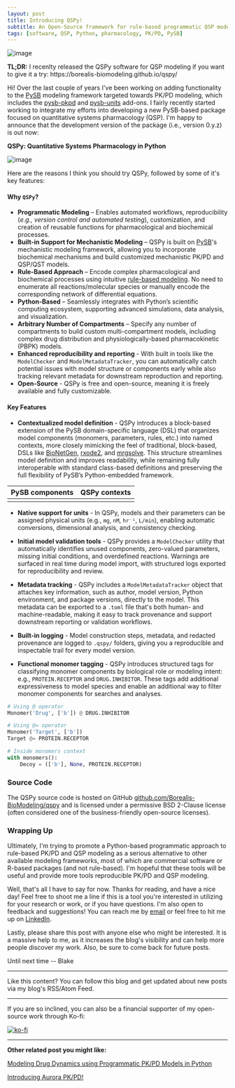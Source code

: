 ```yaml
---
layout: post
title: Introducing QSPy!
subtitle: An Open-Source framework for rule-based programmatic QSP modeling built on PySB 
tags: [software, QSP, Python, pharmacology, PK/PD, PySB]
---
```


![image](https://drive.google.com/thumbnail?id=1vGDw3dRvl8zzTHsQuDJCoa06koOo4oo8&sz=h600)

<div class="alert alert-info">
<strong>TL;DR:</strong> I recenlty released the QSPy software for QSP modeling if you want to give it a try: https://borealis-biomodeling.github.io/qspy/
</div>

Hi! Over the last couple of years I've been working on adding functionality to the [PySB]() modeling framework targeted towards PK/PD modeling, which includes the [pysb-pkpd](https://blakeaw.github.io/pysb-pkpd/) and [pysb-units](https://github.com/Borealis-BioModeling/pysb-units) add-ons.  I fairly recently started working to integrate my efforts into developing a new PySB-based package focused on quantitative systems pharmacology (QSP). I'm happy to announce that the development version of the package (i.e., version 0.y.z) is out now:   


**QSPy: Quantitative Systems Pharmacology in Python**

![image](https://drive.google.com/thumbnail?id=1UFHb5S1SP2zR38nlHAQ4Rn2b0UWvDBuc&sz=h100)

Here are the reasons I think you should try QSPy, followed by some of it's key features:

#### Why `QSPy`?

- **Programmatic Modeling** – Enables automated workflows, reproducibility (_e.g., version control and automated testing_), customization, and creation of reusable functions for pharmacological and biochemical processes.
- **Built-in Support for Mechanistic Modeling** – QSPy is built on [PySB](https://pysb.org/)'s mechanistic modeling framework, allowing you to incorporate biochemical mechanisms and build customized mechanistic PK/PD and QSP/QST models.
- **Rule-Based Approach** – Encode complex pharmacological and biochemical processes using intuitive [rule-based modeling](https://en.wikipedia.org/wiki/Rule-based_modeling). No need to enumerate all reactions/molecular species or manually encode the corresponding network of differential equations.
- **Python-Based** – Seamlessly integrates with Python’s scientific computing ecosystem, supporting advanced simulations, data analysis, and visualization.
- **Arbitrary Number of Compartments** – Specify any number of compartments to build custom multi-compartment models, including complex drug distribution and physiologically-based pharmacokinetic (PBPK) models.
- **Enhanced reproducibility and reporting** - With built in tools like the `ModelChecker` and `ModelMetadataTracker`, you can automatically catch potential issues with model structure or components early while also tracking relevant metadata for downstream reproduction and reporting.   
- **Open-Source** - QSPy is free and open-source, meaning it is freely available and fully customizable.

#### Key Features

- **Contextualized model definition** - QSPy introduces a block-based extension of the PySB domain-specific language (DSL) that organizes model components (monomers, parameters, rules, etc.) into named contexts, more closely mimicking the feel of traditional, block-based, DSLs like [BioNetGen](https://bionetgen.org/), [rxode2](https://nlmixr2.github.io/rxode2/), and [mrgsolve](https://mrgsolve.org/). This structure streamlines model definition and improves readability, while remaining fully interoperable with standard class-based definitions and preserving the full flexibility of PySB’s Python-embedded framework.

| PySB  components | QSPy contexts |
| ---- | ------------- |
| <script src="https://gist.github.com/blakeaw/4c57d06538570701811c3556d72741ae.js"></script> | <script src="https://gist.github.com/blakeaw/255e5a3a6358985b452f336f51107304.js"></script> |

- **Native support for units** - In QSPy, models and their parameters can be assigned physical units (e.g., `mg`, `nM`, `hr⁻¹`, `L/min`), enabling automatic conversions, dimensional analysis, and consistency checking.

- **Initial model validation tools** - QSPy provides a `ModelChecker` utility that automatically identifies unused components, zero-valued parameters, missing initial conditions, and overdefined reactions. Warnings are surfaced in real time during model import, with structured logs exported for reproducibility and review.

- **Metadata tracking** - QSPy includes a `ModelMetadataTracker` object that attaches key information, such as author, model version, Python environment, and package versions, directly to the model. This metadata can be exported to a `.toml` file that's both human- and machine-readable, making it easy to track provenance and support downstream reporting or validation workflows.

- **Built-in logging** - Model construction steps, metadata, and redacted provenance are logged to `.qspy/` folders, giving you a reproducible and inspectable trail for every model version.

- **Functional monomer tagging** - QSPy introduces structured tags for classifying monomer components by biological role or modeling intent: e.g., `PROTEIN.RECEPTOR` and `DRUG.INHIBITOR`. These tags add additional expressiveness to model species and enable an additional way to filter monomer components for searches and analyses.
```python
# Using @ operator
Monomer('Drug', ['b']) @ DRUG.INHIBITOR

# Using @= operator
Monomer('Target', ['b'])
Target @= PROTEIN.RECEPTOR

# Inside monomers context
with monomers():
    Decoy = (['b'], None, PROTEIN.RECEPTOR)
```


### Source Code

The QSPy source code is hosted on GitHub [github.com/Borealis-BioModeling/qspy](https://github.com/Borealis-BioModeling/qspy) and is licensed under a permissive BSD 2-Clause license (often considered one of the business-friendly open-source licenses).  


### Wrapping Up

Ultimately, I'm trying to promote a Python-based programmatic approach to rule-based PK/PD and QSP modeling as a serious alternative to other available modeling frameworks, most of which are commercial software or R-based packages (and not rule-based). I'm hopeful that these tools will be useful and provide more tools reproducible PK/PD and QSP modeling. 

Well, that's all I have to say for now. Thanks for reading, and have a nice day! Feel free to shoot me a line if this is a tool you're interested in utilizing for your research or work, or if you have questions. I'm also open to feedback and suggestions! You can reach me by [email](mailto:blakeaw1102@gmail.com) or feel free to hit me up on [LinkedIn](https://www.linkedin.com/in/blakewilson3/).


Lastly, please share this post with anyone else who might be interested. It is a massive help to me, as it increases the blog's visibility and can help more people discover my work. Also, be sure to come back for future posts.


Until next time -- Blake

------

Like this content? You can follow this blog and get updated about new posts via my blog's RSS/Atom Feed.

------

If you are so inclined, you can also be a financial supporter of my open-source work through Ko-fi:


 [![ko-fi](https://ko-fi.com/img/githubbutton_sm.svg)](https://ko-fi.com/J3J4ZUCVU)

------

**Other related post you might like:**

[Modeling Drug Dynamics using Programmatic PK/PD Models in Python](https://blakeaw.github.io/2023-10-23-pysb-pkpd/)

[Introducing Aurora PK/PD!](https://blakeaw.github.io/2024-07-29-aurora-pkpd-announcement/)
